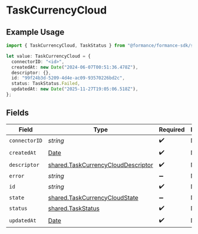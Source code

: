 # TaskCurrencyCloud

## Example Usage

```typescript
import { TaskCurrencyCloud, TaskStatus } from "@formance/formance-sdk/sdk/models/shared";

let value: TaskCurrencyCloud = {
  connectorID: "<id>",
  createdAt: new Date("2024-06-07T00:51:36.478Z"),
  descriptor: {},
  id: "99f24b3d-5209-4d4e-ac09-93570226bd2c",
  status: TaskStatus.Failed,
  updatedAt: new Date("2025-11-27T19:05:06.518Z"),
};
```

## Fields

| Field                                                                                           | Type                                                                                            | Required                                                                                        | Description                                                                                     |
| ----------------------------------------------------------------------------------------------- | ----------------------------------------------------------------------------------------------- | ----------------------------------------------------------------------------------------------- | ----------------------------------------------------------------------------------------------- |
| `connectorID`                                                                                   | *string*                                                                                        | :heavy_check_mark:                                                                              | N/A                                                                                             |
| `createdAt`                                                                                     | [Date](https://developer.mozilla.org/en-US/docs/Web/JavaScript/Reference/Global_Objects/Date)   | :heavy_check_mark:                                                                              | N/A                                                                                             |
| `descriptor`                                                                                    | [shared.TaskCurrencyCloudDescriptor](../../../sdk/models/shared/taskcurrencyclouddescriptor.md) | :heavy_check_mark:                                                                              | N/A                                                                                             |
| `error`                                                                                         | *string*                                                                                        | :heavy_minus_sign:                                                                              | N/A                                                                                             |
| `id`                                                                                            | *string*                                                                                        | :heavy_check_mark:                                                                              | N/A                                                                                             |
| `state`                                                                                         | [shared.TaskCurrencyCloudState](../../../sdk/models/shared/taskcurrencycloudstate.md)           | :heavy_minus_sign:                                                                              | N/A                                                                                             |
| `status`                                                                                        | [shared.TaskStatus](../../../sdk/models/shared/taskstatus.md)                                   | :heavy_check_mark:                                                                              | N/A                                                                                             |
| `updatedAt`                                                                                     | [Date](https://developer.mozilla.org/en-US/docs/Web/JavaScript/Reference/Global_Objects/Date)   | :heavy_check_mark:                                                                              | N/A                                                                                             |